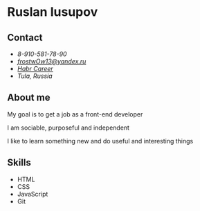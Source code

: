 # Ruslan Iusupov

## Contact
- *8-910-581-78-90*
- *frostwOw13@yandex.ru*
- *[Habr Career](https://career.habr.com/frostwow)*
- *Tula, Russia*

## About me
My goal is to get a job as a front-end developer

I am sociable, purposeful and independent

I like to learn something new and do useful and interesting things

## Skills
- HTML
- CSS
- JavaScript
- Git
